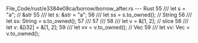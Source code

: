 File_Code/rust/e3384e08ca/borrow/borrow_after.rs --- Rust
55     /// let s = "a"; // &str                                                                                                                              55     /// let s: &str = "a";
56     /// let ss = s.to_owned(); // String                                                                                                                  56     /// let ss: String = s.to_owned();
57     ///                                                                                                                                                   57     ///
58     /// let v = &[1, 2]; // slice                                                                                                                         58     /// let v: &[i32] = &[1, 2];
59     /// let vv = v.to_owned(); // Vec                                                                                                                     59     /// let vv: Vec<i32> = v.to_owned();

